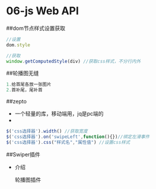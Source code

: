 # 06-js Web API

##dom节点样式设置获取

```js
//设置
dom.style

//获取
window.getComputedStyle(div) //获取css样式，不分行内外
```

##轮播图无缝

```js
1.给首尾各放一张图片
2.首补尾，尾补首
```

##zepto

+ 一个轻量的库，移动端用，jq是pc端的
+ 

```js
$('css选择器').width() //获取宽度
$('css选择器').on('swipeLeft',function(){})//绑定左滑事件
$('css选择器').css("样式名","属性值") //设置css样式
```

##Swiper插件

+ 介绍

  轮播图插件




